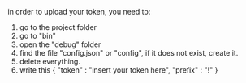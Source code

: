 in order to upload your token, you need to:
1. go to the project folder
2. go to "bin"
3. open the "debug" folder
4. find the file "config.json" or "config", if it does not exist, create it.
5. delete everything.
6. write this
{
"token" : "insert your token here",
"prefix" : "!"
}
